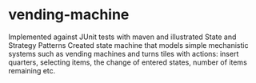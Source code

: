 # vending-machine
 Implemented against JUnit tests with maven and illustrated State and Strategy Patterns  Created state machine that models simple mechanistic systems such as vending machines and turns tiles with actions: insert  quarters, selecting items, the change of entered states, number of items remaining etc.  
